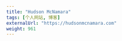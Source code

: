 ```yaml
---
title: "Hudson McNamara"
tags: [个人网站, 博客]
externalUrl: "https://hudsonmcnamara.com"
weight: 961
---
```

